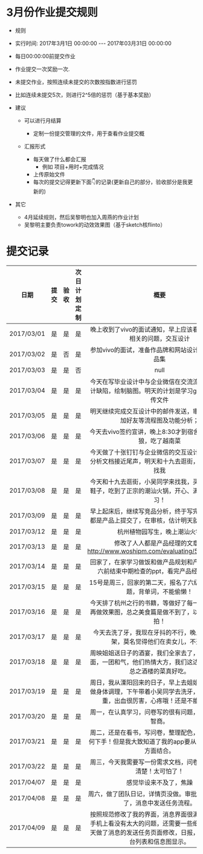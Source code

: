 # 3月份作业提交规则
- 规则
 - 实行时间: 2017年3月1日 00:00:00 --- 2017年03月31日 00:00:00
 - 每日00:00:00前提交作业
 - 作业提交一次奖励一次.
 - 未提交作业，按照连续未提交的次数按指数进行惩罚
  - 比如连续未提交5次，则进行2^5倍的惩罚（基于基本奖励）
  
- 建议
  - 可以进行月结算
    - 定制一份提交管理的文件，用于查看作业提交概
   
  - 汇报形式
    - 每天做了什么都会汇报
      - 例如 项目+用时+完成情况
    - 上传原始文件
    - 每次的提交记得更新下面👇的记录(更新自己的部分，验收部分是我更新的)

- 其它
  - 4月延续规则，然后吴黎明也加入周燕的作业计划
  - 吴黎明主要负责towork的动效效果图（基于sketch核flinto）
  
# 提交记录

| **日期** | **提交** | **验收** | **次日计划定制** | **概要** | **验收人** |
|:-------------:|:-------------:|:-------------:|:-------------:|:----------:|:----------:|
| 2017/03/01 | 是 | 是 | 是 | 晚上收到了vivo的面试通知，早上应该看一些与面试相关的问题，交互设计 | |
| 2017/03/02 | 是 | 否 | 是 | 参加vivo的面试，准备作品牌和网站设计相关的作品品集 | |
| 2017/03/03 | 是 | 是 | 否 | null | |
| 2017/03/04 | 是 | 是 | 是 | 今天在写毕业设计中与企业微信在交流流程方面的设计缺陷，绘制脑图。明天的计划是学习github如何上传文件| |
| 2017/03/05 | 是 | 是 | 是 | 明天继续完成交互设计中的邮件发送，审批，打卡，加好友等流程图及功能分析； | |
| 2017/03/06 | 是 | 是 | 是 | 今天去vivo签约宣讲，晚上8:30才到宿舍，看了金刚狼，吃了越南菜 | |
| 2017/03/07 | 是 | 是 | 是 | 今天做了十张钉钉与企业微信的交互设计比较，竞品分析文档接近尾声，明天和十九去逛街，小吴同学来找我 | |
| 2017/03/08 | 是 | 是 | 是 | 今天和十九去逛街，小吴同学来找我，买到了心爱的鞋子，吃到了正宗的潮汕火锅，开心、满足！明天学习！ | |
| 2017/03/09 | 是 | 是 | 是 | 早上起床后，继续写竞品分析，终于写完了，在人人都是产品上提交了，在审核，估计明天就能给出链接 | |
| 2017/03/12 | 是 | 是 | 是 | 杭州植物园写生，晚上潮汕火锅 | |
| 2017/03/13 | 是 | 是 | 是 | 修改了人人都是产品经理的文章：http://www.woshipm.com/evaluating/589396.html  | |
| 2017/03/14 | 是 | 是 | 是 | 回家了，在家学习做饭和做产品规划和产品设计，周六前结束中期检查的ppt，看完产品经理的书。 | |
| 2017/03/15 | 是 | 是 | 是 | 15号是周三，回家的第二天，报名了六级，还是要做题，背单词，不能偷懒！ | |
| 2017/03/16 | 是 | 是 | 是 | 今天排了杭州之行的书籍，等做好了每一页的内容，再做效果图，总之美食篇是做不到了，以后吃的都要拍！ | |
| 2017/03/17 | 是 | 是 | 是 | 今天去洗了牙，我现在牙抖的不行，晚上和家人吵架，莫名觉得他们在卖女儿，不开心  | |
| 2017/03/18 | 是 | 是 | 是 | 周映姐姐送日子的酒宴，我们全家去了，双方家中见面，一团和气，他们热情大方，我们这边低调沉稳，总之酒楼的菜真好吃。 | |
| 2017/03/19 | 是 | 是 | 是 | 周日，我从溧阳回来的日子，早上去姐姐的店里拔罐做身体调理，下午带着小吴同学去洗牙，牙周炎太严重，出血很厉害，心疼哦！还是不能偷懒！ | |
| 2017/03/20 | 是 | 是 | 是 | 周一，在认真学习，问卷写的很有问题，质疑自己的智商。 | |
| 2017/03/21 | 是 | 是 | 是 | 周二，还是在看书，写问卷，整理配色，我不知道从何下手！但是我大致知道了我的app要从沟通+任务两方面结合。 | |
| 2017/03/22 | 是 | 是 | 是 | 周三，今天我需要写一份需求文档，问卷的内容还不清楚！太可怕了！ | |
| 2017/04/07 | 是 | 是 | 是 | 感觉毕设来不及了，焦躁 | |
| 2017/04/08 | 是 | 是 | 是 | 周六，做了团队日记，详情页没做。审批-报销流程做了，消息中发送任务流程。 | |
| 2017/04/09 | 是 | 是 | 是 | 按照规范修改了我的界面，消息界面很满意，至少在手机上看没有太大的问题，还需要一些细节修改。今天做了消息的发送任务页面修改，日报，明天做工作台列表和信息图显示。| 吴黎明 |
